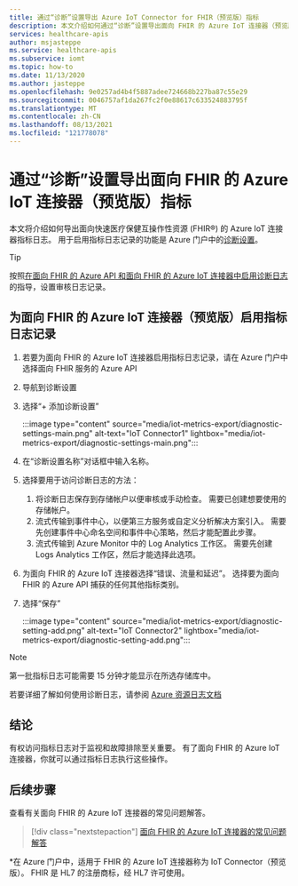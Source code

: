 ```yaml
---
title: 通过“诊断”设置导出 Azure IoT Connector for FHIR（预览版）指标
description: 本文介绍如何通过“诊断”设置导出面向 FHIR 的 Azure IoT 连接器（预览版）指标
services: healthcare-apis
author: msjasteppe
ms.service: healthcare-apis
ms.subservice: iomt
ms.topic: how-to
ms.date: 11/13/2020
ms.author: jasteppe
ms.openlocfilehash: 9e0257ad4b4f5887adee724668b227ba87c55e29
ms.sourcegitcommit: 0046757af1da267fc2f0e88617c633524883795f
ms.translationtype: MT
ms.contentlocale: zh-CN
ms.lasthandoff: 08/13/2021
ms.locfileid: "121778078"
---
```

# <a name="export-iot-connector-for-fhir-preview-metrics-through-diagnostic-settings"></a>通过“诊断”设置导出面向 FHIR 的 Azure IoT 连接器（预览版）指标

本文将介绍如何导出面向快速医疗保健互操作性资源 (FHIR&#174;) 的 Azure IoT 连接器指标日志。 用于启用指标日志记录的功能是 Azure 门户中的[诊断设置](../../azure-monitor/essentials/diagnostic-settings.md)。 

> [!TIP]
> 按照[在面向 FHIR 的 Azure API 和面向 FHIR 的 Azure IoT 连接器中启用诊断日志](enable-diagnostic-logging.md#enable-diagnostic-logging-in-azure-api-for-fhir)的指导，设置审核日志记录。

## <a name="enable-metrics-logging-for-the-azure-iot-connector-for-fhir-preview"></a>为面向 FHIR 的 Azure IoT 连接器（预览版）启用指标日志记录
1. 若要为面向 FHIR 的 Azure IoT 连接器启用指标日志记录，请在 Azure 门户中选择面向 FHIR 服务的 Azure API 

2. 导航到诊断设置 

3. 选择“+ 添加诊断设置”

   :::image type="content" source="media/iot-metrics-export/diagnostic-settings-main.png" alt-text="IoT Connector1" lightbox="media/iot-metrics-export/diagnostic-settings-main.png"::: 

4. 在“诊断设置名称”对话框中输入名称。

5. 选择要用于访问诊断日志的方法：

    1. 将诊断日志保存到存储帐户以便审核或手动检查。 需要已创建想要使用的存储帐户。
    2. 流式传输到事件中心，以便第三方服务或自定义分析解决方案引入。 需要先创建事件中心命名空间和事件中心策略，然后才能配置此步骤。
    3. 流式传输到 Azure Monitor 中的 Log Analytics 工作区。 需要先创建 Logs Analytics 工作区，然后才能选择此选项。

6. 为面向 FHIR 的 Azure IoT 连接器选择“错误、流量和延迟”。  选择要为面向 FHIR 的 Azure API 捕获的任何其他指标类别。

7. 选择“保存”

   :::image type="content" source="media/iot-metrics-export/diagnostic-setting-add.png" alt-text="IoT Connector2" lightbox="media/iot-metrics-export/diagnostic-setting-add.png":::

> [!Note] 
> 第一批指标日志可能需要 15 分钟才能显示在所选存储库中。  
 
若要详细了解如何使用诊断日志，请参阅 [Azure 资源日志文档](../../azure-monitor/essentials/platform-logs-overview.md)

## <a name="conclusion"></a>结论 
有权访问指标日志对于监视和故障排除至关重要。  有了面向 FHIR 的 Azure IoT 连接器，你就可以通过指标日志执行这些操作。 

## <a name="next-steps"></a>后续步骤

查看有关面向 FHIR 的 Azure IoT 连接器的常见问题解答。

>[!div class="nextstepaction"]
>[面向 FHIR 的 Azure IoT 连接器的常见问题解答](fhir-faq.yml)

*在 Azure 门户中，适用于 FHIR 的 Azure IoT 连接器称为 IoT Connector（预览版）。 FHIR 是 HL7 的注册商标，经 HL7 许可使用。